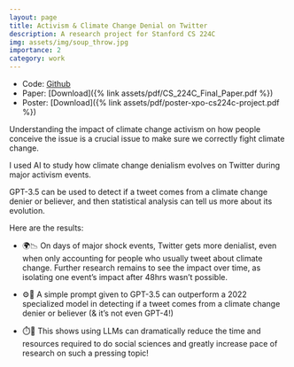 ```yaml
---
layout: page
title: Activism & Climate Change Denial on Twitter
description: A research project for Stanford CS 224C
img: assets/img/soup_throw.jpg
importance: 2
category: work
---
```


- Code: [Github](https://github.com/axelpey/llm4ccdenial-twitter)
- Paper: [Download]({% link assets/pdf/CS_224C_Final_Paper.pdf %})
- Poster: [Download]({% link assets/pdf/poster-xpo-cs224c-project.pdf %})

Understanding the impact of climate change activism on how people conceive the issue is a crucial issue to make sure we correctly fight climate change.

I used AI to study how climate change denialism evolves on Twitter during major activism events.

GPT-3.5 can be used to detect if a tweet comes from a climate change denier or believer, and then statistical analysis can tell us more about its evolution.

Here are the results:

- 🌍📉 On days of major shock events, Twitter gets more denialist, even when only accounting for people who usually tweet about climate change. Further research remains to see the impact over time, as isolating one event’s impact after 48hrs wasn’t possible.

- ⚙️🧠 A simple prompt given to GPT-3.5 can outperform a 2022 specialized model in detecting if a tweet comes from a climate change denier or believer (& it’s not even GPT-4!)

- ⏱️💼 This shows using LLMs can dramatically reduce the time and resources required to do social sciences and greatly increase pace of research on such a pressing topic!
